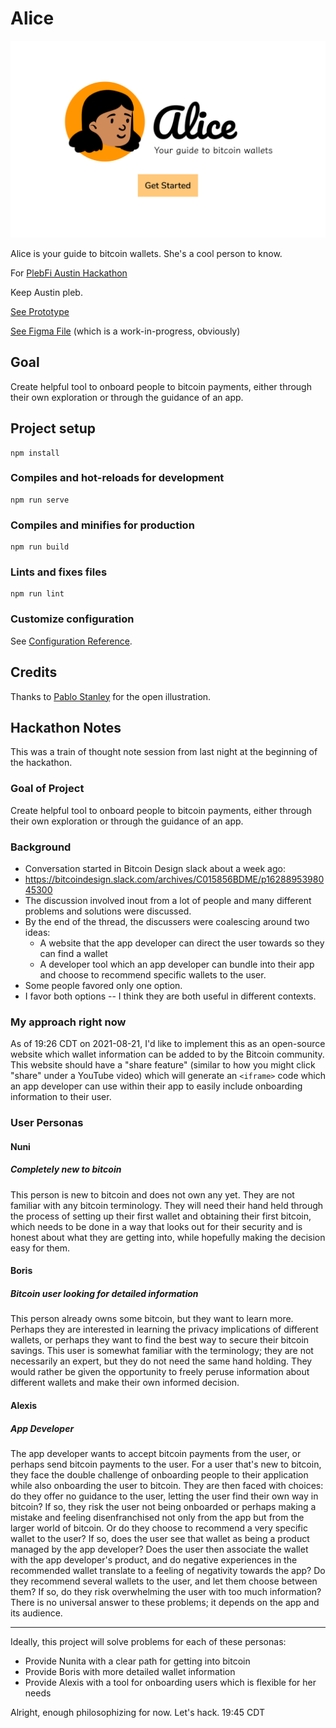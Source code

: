# Alice

![Alice character](alice-hero-image.png)

Alice is your guide to bitcoin wallets. She's a cool person to know.

For [PlebFi Austin Hackathon](https://pleb.fi/austin/)

Keep Austin pleb.

[See Prototype](https://alice-bitcoin.netlify.app/)

[See Figma File](https://www.figma.com/file/Ba2hYmkPj7gS4Ej1k71hjv/Bitcoin-Wallet-Guide?node-id=0%3A1) (which is a work-in-progress, obviously)

## Goal

Create helpful tool to onboard people to bitcoin payments, either through their own exploration or through the guidance of an app.

## Project setup
```
npm install
```

### Compiles and hot-reloads for development
```
npm run serve
```

### Compiles and minifies for production
```
npm run build
```

### Lints and fixes files
```
npm run lint
```

### Customize configuration
See [Configuration Reference](https://cli.vuejs.org/config/).

## Credits
Thanks to [Pablo Stanley](https://www.openpeeps.com/) for the open illustration.

## Hackathon Notes

This was a train of thought note session from last night at the beginning of the hackathon.

### Goal of Project

Create helpful tool to onboard people to bitcoin payments, either through their own exploration or through the guidance of an app.


### Background

- Conversation started in Bitcoin Design slack about a week ago:
- https://bitcoindesign.slack.com/archives/C015856BDME/p1628895398045300
- The discussion involved inout from a lot of people and many different problems and solutions were discussed.
- By the end of the thread, the discussers were coalescing around two ideas:
    - A website that the app developer can direct the user towards so they can find a wallet
    - A developer tool which an app developer can bundle into their app and choose to recommend specific wallets to the user.
- Some people favored only one option.
- I favor both options -- I think they are both useful in different contexts.


### My approach right now

As of 19:26 CDT on 2021-08-21, I'd like to implement this as an open-source website which wallet information can be added to by the Bitcoin community. This website should have a "share feature" (similar to how you might click "share" under a YouTube video) which will generate an `<iframe>` code which an app developer can use within their app to easily include onboarding information to their user.


### User Personas



#### Nuni

##### Completely new to bitcoin
This person is new to bitcoin and does not own any yet. They are not familiar with any bitcoin terminology. They will need their hand held through the process of setting up their first wallet and obtaining their first bitcoin, which needs to be done in a way that looks out for their security and is honest about what they are getting into, while hopefully making the decision easy for them.


#### Boris

##### Bitcoin user looking for detailed information
This person already owns some bitcoin, but they want to learn more. Perhaps they are interested in learning the privacy implications of different wallets, or perhaps they want to find the best way to secure their bitcoin savings. This user is somewhat familiar with the terminology; they are not necessarily an expert, but they do not need the same hand holding. They would rather be given the opportunity to freely peruse information about different wallets and make their own informed decision.


#### Alexis

##### App Developer
The app developer wants to accept bitcoin payments from the user, or perhaps send bitcoin payments to the user. For a user that's new to bitcoin, they face the double challenge of onboarding people to their application while also onboarding the user to bitcoin. They are then faced with choices: do they offer no guidance to the user, letting the user find their own way in bitcoin? If so, they risk the user not being onboarded or perhaps making a mistake and feeling disenfranchised not only from the app but from the larger world of bitcoin.  Or do they choose to recommend a very specific wallet to the user? If so, does the user see that wallet as being a product managed by the app developer? Does the user then associate the wallet with the app developer's product, and do negative experiences in the recommended wallet translate to a feeling of negativity towards the app? Do they recommend several wallets to the user, and let them choose between them? If so, do they risk overwhelming the user with too much information? There is no universal answer to these problems; it depends on the app and its audience.

---

Ideally, this project will solve problems for each of these personas:
- Provide Nunita with a clear path for getting into bitcoin
- Provide Boris with more detailed wallet information
- Provide Alexis with a tool for onboarding users which is flexible for her needs


Alright, enough philosophizing for now. Let's hack. 19:45 CDT








